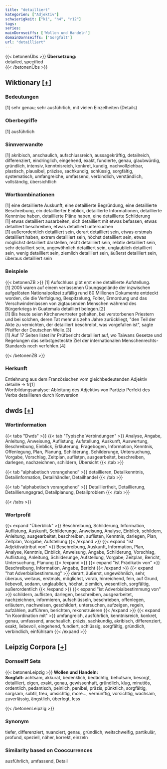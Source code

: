```yaml
---
title: "detailliert"
kategorien: ["Adjektiv"]
schwierigkeit: ["k1", "h4", "r12"]
tags:
series:
mainDornseiffs: ['Wollen und Handeln']
domainDornseiffs: ['Sorgfalt']
url: "detailliert"
---
```


{{< betonenÜbs >}}
**Übersetzung:**  
detailed, specified  
{{< /betonenÜbs >}}

## Wiktionary [[+](https://de.wiktionary.org/wiki/detailliert)]

### Bedeutungen
[1] sehr genau; sehr ausführlich, mit vielen Einzelheiten (Details)  

### Oberbegriffe
[1] ausführlich  

### Sinnverwandte
[1] akribisch, anschaulich, aufschlussreich, aussagekräftig, detailreich, differenziert, eindringlich, eingehend, exakt, fundierte, genau, glaubwürdig, gründlich, intensiv, kenntnisreich, konkret, kundig, nachvollziehbar, plastisch, plausibel, präzise, sachkundig, schlüssig, sorgfältig, systematisch, umfangreiche, umfassend, verbindlich, verständlich, vollständig, übersichtlich  

### Wortkombinationen
[1] eine detaillierte Auskunft, eine detaillierte Begründung, eine detaillierte Beschreibung, ein detaillierter Einblick, detaillierte Informationen, detaillierte Kenntnise haben, detaillierte Pläne haben, eine detaillierte Schilderung  
[1] etwas detailliert ausarbeiten, sich detailliert mit etwas befassen, etwas detailliert beschreiben, etwas detailliert untersuchen  
[1] außerordentlich detailliert sein, derart detailliert sein, etwas erstmals detailliert haben, extrem detailliert sein, höchst detailliert sein, etwas möglichst detailliert darstellen,  recht detailliert sein, relativ detailliert sein, sehr detailliert sein, ungewöhnlich detailliert sein, unglaublich detailliert sein, wenig detailliert sein, ziemlich detailliert sein, äußerst detailliert sein, überaus detailliert sein  

### Beispiele
{{< betonenZB >}}
[1] Aufschluss gibt erst eine detaillierte Aufstellung.  
[1] 2005 waren auf einem verlassenen Übungsgelände der inzwischen aufgelösten Nationalpolizei zufällig rund 80 Millionen Dokumente entdeckt worden, die die Verfolgung, Bespitzelung, Folter, Ermordung und das Verschwindenlassen von zigtausenden Menschen während des Bürgerkriegs in Guatemala detailliert belegen.[2]  
[1] Bis heute seien Kirchenvertreter gehalten, bei verstorbenen Priestern und bei solchen, deren Tat mehr als zehn Jahre zurückliegt, "den Teil der Akte zu vernichten, der detailliert beschreibt, was vorgefallen ist", sagte Pfeiffer der Deutschen Welle.[3]  
[1] Auf 17 Seiten listet ihr Prüfbericht detailliert auf, wo Taiwans Gesetze und Regelungen das selbstgesteckte Ziel der internationalen Menschenrechts-Standards noch verfehlen.[4]  

{{< /betonenZB >}}
### Herkunft
Entlehnung aus dem Französischen vom gleichbedeutenden Adjektiv détaillé → fr[1]  
Wortbildungsanalyse: Ableitung des Adjektivs von Partizip Perfekt des Verbs detaillieren durch Konversion  



## dwds [[+](https://www.dwds.de/wb/detailliert)]

### Wortinformation
{{< tabs "Dwds" >}}
{{< tab "Typische Verbindungen" >}}
Analyse, Angabe, Anleitung, Anweisung, Auflistung, Aufstellung, Auskunft, Auswertung, Beschreibung, Einblick, Erläuterung, Fragebogen, Information, Kenntnis, Offenlegung, Plan, Planung, Schilderung, Schilderunge, Untersuchung, Vorgabe, Vorschlag, Zeitplan, auflisten, ausgearbeitet, beschreiben, darlegen, nachzeichnen, schildern, Übersicht
{{< /tab >}}

{{< tab "alphabetisch vorangehend" >}}
detaillieren, Detailkenntnis, Detailinformation, Detailhändler, Detailhandel
{{< /tab >}}

{{< tab "alphabetisch vorangehend" >}}
Detailliertheit, Detaillierung, Detaillierungsgrad, Detailplanung, Detailproblem
{{< /tab >}}

{{< /tabs >}}

### Wortprofil
{{< expand "Überblick" >}} Beschreibung, Schilderung, Information, Auflistung, Auskunft, Schilderunge, Anweisung, Analyse, Einblick, schildern, Anleitung, ausgearbeitet, beschreiben, auflisten, Kenntnis, darlegen, Plan, Zeitplan, Vorgabe, Aufstellung {{< /expand >}}
{{< expand "ist Adjektivattribut von" >}} Beschreibung, Auskunft, Information, Plan, Analyse, Kenntnis, Einblick, Anweisung, Angabe, Schilderung, Vorschlag, Auflistung, Anleitung, Schilderunge, Aufstellung, Vorgabe, Zeitplan, Bericht, Untersuchung, Planung {{< /expand >}}
{{< expand "ist Prädikativ von" >}} Beschreibung, Information, Angabe, Bericht {{< /expand >}}
{{< expand "hat Adverbialbestimmung" >}} derart, äußerst, ungewöhnlich, sehr, überaus, weitaus, erstmals, möglichst, vorab, hinreichend, fein, auf Grund, liebevoll, sodann, unglaublich, höchst, ziemlich, wesentlich, sorgfältig, außerordentlich {{< /expand >}}
{{< expand "ist Adverbialbestimmung von" >}} schildern, auflisten, darlegen, beschreiben, ausgearbeitet, nachzeichnen, informieren, aufschlüsseln, beschrieben, offenlegen, erläutern, nachweisen, geschildert, untersuchen, aufzeigen, regeln, aufzählen, aufführen, berichten, rekonstruieren {{< /expand >}}
{{< expand "in Koordination mit" >}} umfangreich, ausführlich, kenntnisreich, konkret, genau, umfassend, anschaulich, präzis, sachkundig, akribisch, differenziert, exakt, liebevoll, eingehend, fundiert, schlüssig, sorgfältig, gründlich, verbindlich, einfühlsam {{< /expand >}}

## Leipzig Corpora [[+](https://corpora.uni-leipzig.de/en/res?word=detailliert&corpusId=deu_newscrawl-public_2018)]

### Dornseiff Sets
{{< betonenLeipzig >}}
**Wollen und Handeln:**  
**Sorgfalt:** achtsam, akkurat, bedenklich, bedächtig, behutsam, besorgt, detailliert, eigen, exakt, genau, gewissenhaft, gründlich, klug, minutiös, ordentlich, pedantisch, peinlich, penibel, präzis, pünktlich, sorgfältig, sorgsam, subtil, treu, umsichtig, more..., vernünftig, vorsichtig, wachsam, zuverlässig, ängstlich, überlegt, less  

{{< /betonenLeipzig >}}

### Synonym
tiefer, differenziert, nuanciert, genau, gründlich, weitschweifig, partikulär, profund, speziell, näher, korrekt, einzeln


### Similarity based on Cooccurrences
ausführlich, umfassend, Detail


